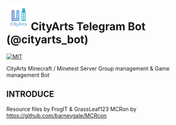 <img align="left" width="64px" src="logo.jpg" />

# CityArts Telegram Bot (@cityarts_bot)

[![MIT][s1]][li]

[s1]: https://img.shields.io/badge/License-MIT-yellow.svg

[li]: LICENSE

CityArts Minecraft / Minetest Server Group management & Game management Bot

## INTRODUCE

Resource files by FrogIT & GrassLeaf123
MCRon by https://github.com/barneygale/MCRcon
